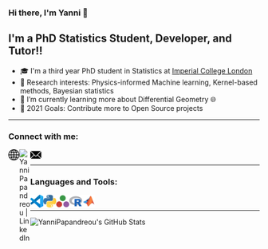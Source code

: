 ### Hi there, I'm Yanni 👋 

<!-- [![Website](https://img.shields.io/website?label=codeSTACKr.com&style=for-the-badge&url=https%3A%2F%2Fcodestackr.com)](https://codestackr.com)
[![Twitter Follow](https://img.shields.io/twitter/follow/codeSTACKr?color=1DA1F2&logo=twitter&style=for-the-badge)](https://twitter.com/intent/follow?original_referer=https%3A%2F%2Fgithub.com%2FcodeSTACKr&screen_name=codeSTACKr) -->

## I'm a PhD Statistics Student, Developer, and Tutor!!

- 🎓 I'm a third year PhD student in Statistics at [Imperial College London][uni]
- 📜 Research interests: Physics-informed Machine learning, Kernel-based methods, Bayesian statistics
- 🌱 I’m currently learning more about Differential Geometry 🌐
- 🥅 2021 Goals: Contribute more to Open Source projects

---

### Connect with me:

[<img align="left" alt="YanniPapandreou.github.io" width="22px" src="https://raw.githubusercontent.com/YanniPapandreou/YanniPapandreou/main/images/website.svg" />][website]
<!-- [<img align="left" alt="YanniPapandreou | Twitter" width="22px" src="https://cdn.jsdelivr.net/npm/simple-icons@v3/icons/twitter.svg" />][twitter] -->
[<img align="left" alt="YanniPapandreou | LinkedIn" width="22px" src="https://cdn.jsdelivr.net/npm/simple-icons@v3/icons/linkedin.svg" />][linkedin]
<!-- [<img align="left" alt="YanniPapandreou | Instagram" width="22px" src="https://cdn.jsdelivr.net/npm/simple-icons@v3/icons/instagram.svg" />][instagram] -->
[<img align="left" alt="YanniPapandreou | email" width="22px" src="https://raw.githubusercontent.com/YanniPapandreou/YanniPapandreou/main/images/email.svg" />][email]

<br />

---

### Languages and Tools:

[<img align="left" alt="Visual Studio Code" width="26px" src="https://raw.githubusercontent.com/YanniPapandreou/YanniPapandreou/main/images/vscode.svg" />][vscode]
[<img align="left" alt="Python" width="26px" src="https://raw.githubusercontent.com/YanniPapandreou/YanniPapandreou/main/images/python.svg" />][python]
[<img align="left" alt="Julia" width="26px" src="https://raw.githubusercontent.com/YanniPapandreou/YanniPapandreou/main/images/julialang.svg" />][julia]
[<img align="left" alt="R" width="26px" src="https://raw.githubusercontent.com/YanniPapandreou/YanniPapandreou/main/images/r-project.svg" />][R]
[<img align="left" alt="Matlab" width="26px" src="https://raw.githubusercontent.com/YanniPapandreou/YanniPapandreou/main/images/matlab.svg" />][matlab]

<br />

---

<img align="left" alt="YanniPapandreou's GitHub Stats" src="https://github-readme-stats.vercel.app/api?username=YanniPapandreou&show_icons=true&hide_border=true" />


[uni]: https://www.imperial.ac.uk/
[website]: https://yannipapandreou.github.io/
[linkedin]: https://www.linkedin.com/in/yanni-papandreou/
[email]: mailto:john.papandreou18@imperial.ac.uk
[vscode]: https://code.visualstudio.com/
[python]: https://www.python.org/
[julia]: https://julialang.org/
[R]: https://www.r-project.org/about.html
[matlab]: https://uk.mathworks.com/products/matlab.html
[latex]: https://www.latex-project.org/
[git]: https://git-scm.com/
[shell]: https://fishshell.com/

